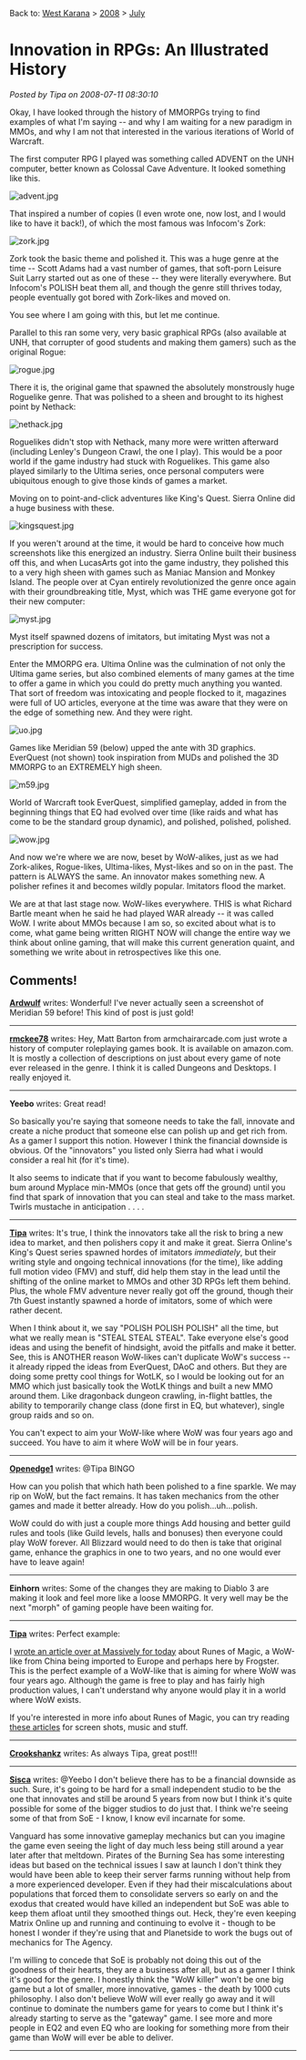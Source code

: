 Back to: [West Karana](/posts/westkarana.md) > [2008](/posts/2008/westkarana.md) > [July](./westkarana.md)
# Innovation in RPGs: An Illustrated History

*Posted by Tipa on 2008-07-11 08:30:10*

Okay, I have looked through the history of MMORPGs trying to find examples of what I'm saying -- and why I am waiting for a new paradigm in MMOs, and why I am not that interested in the various iterations of World of Warcraft.

The first computer RPG I played was something called ADVENT on the UNH computer, better known as Colossal Cave Adventure. It looked something like this.

![advent.jpg](../../../uploads/2008/07/advent.jpg)

That inspired a number of copies (I even wrote one, now lost, and I would like to have it back!), of which the most famous was Infocom's Zork:

![zork.jpg](../../../uploads/2008/07/zork.jpg)

Zork took the basic theme and polished it. This was a huge genre at the time -- Scott Adams had a vast number of games, that soft-porn Leisure Suit Larry started out as one of these -- they were literally everywhere. But Infocom's POLISH beat them all, and though the genre still thrives today, people eventually got bored with Zork-likes and moved on.

You see where I am going with this, but let me continue.

Parallel to this ran some very, very basic graphical RPGs (also available at UNH, that corrupter of good students and making them gamers) such as the original Rogue:

![rogue.jpg](../../../uploads/2008/07/rogue.jpg)

There it is, the original game that spawned the absolutely monstrously huge Roguelike genre. That was polished to a sheen and brought to its highest point by Nethack:

![nethack.jpg](../../../uploads/2008/07/nethack.jpg)

Roguelikes didn't stop with Nethack, many more were written afterward (including Lenley's Dungeon Crawl, the one I play). This would be a poor world if the game industry had stuck with Roguelikes. This game also played similarly to the Ultima series, once personal computers were ubiquitous enough to give those kinds of games a market.

Moving on to point-and-click adventures like King's Quest. Sierra Online did a huge business with these.

![kingsquest.jpg](../../../uploads/2008/07/kingsquest.jpg)

If you weren't around at the time, it would be hard to conceive how much screenshots like this energized an industry. Sierra Online built their business off this, and when LucasArts got into the game industry, they polished this to a very high sheen with games such as Maniac Mansion and Monkey Island. The people over at Cyan entirely revolutionized the genre once again with their groundbreaking title, Myst, which was THE game everyone got for their new computer:

![myst.jpg](../../../uploads/2008/07/myst.jpg)

Myst itself spawned dozens of imitators, but imitating Myst was not a prescription for success.

Enter the MMORPG era. Ultima Online was the culmination of not only the Ultima game series, but also combined elements of many games at the time to offer a game in which you could do pretty much anything you wanted. That sort of freedom was intoxicating and people flocked to it, magazines were full of UO articles, everyone at the time was aware that they were on the edge of something new. And they were right.

![uo.jpg](../../../uploads/2008/07/uo.jpg)

Games like Meridian 59 (below) upped the ante with 3D graphics. EverQuest (not shown) took inspiration from MUDs and polished the 3D MMORPG to an EXTREMELY high sheen.

![m59.jpg](../../../uploads/2008/07/m59.jpg)

World of Warcraft took EverQuest, simplified gameplay, added in from the beginning things that EQ had evolved over time (like raids and what has come to be the standard group dynamic), and polished, polished, polished.

![wow.jpg](../../../uploads/2008/07/wow.jpg)

And now we're where we are now, beset by WoW-alikes, just as we had Zork-alikes, Rogue-likes, Ultima-likes, Myst-likes and so on in the past. The pattern is ALWAYS the same. An innovator makes something new. A polisher refines it and becomes wildly popular. Imitators flood the market.

We are at that last stage now. WoW-likes everywhere. THIS is what Richard Bartle meant when he said he had played WAR already -- it was called WoW. I write about MMOs because I am so, so excited about what is to come, what game being written RIGHT NOW will change the entire way we think about online gaming, that will make this current generation quaint, and something we write about in retrospectives like this one.

## Comments!

**[Ardwulf](http://ardwulfslair.wordpress.com)** writes: Wonderful! I've never actually seen a screenshot of Meridian 59 before! This kind of post is just gold!

---

**[rmckee78](http://www.otherlivesthanthisone.blogspot.com)** writes: Hey,
Matt Barton from armchairarcade.com just wrote a history of computer roleplaying games book. It is available on amazon.com. It is mostly a collection of descriptions on just about every game of note ever released in the genre. I think it is called Dungeons and Desktops. I really enjoyed it.

---

**Yeebo** writes: Great read!

So basically you're saying that someone needs to take the fall, innovate and create a niche product that someone else can polish up and get rich from. As a gamer I support this notion. However I think the financial downside is obvious. Of the "innovators" you listed only Sierra had what i would consider a real hit (for it's time). 

It also seems to indicate that if you want to become fabulously wealthy, bum around Myplace min-MMOs (once that gets off the ground) until you find that spark of innovation that you can steal and take to the mass market. Twirls mustache in anticipation . . . .

---

**[Tipa](https://chasingdings.com)** writes: It's true, I think the innovators take all the risk to bring a new idea to market, and then polishers copy it and make it great. Sierra Online's King's Quest series spawned hordes of imitators *immediately*, but their writing style and ongoing technical innovations (for the time), like adding full motion video (FMV) and stuff, did help them stay in the lead until the shifting of the online market to MMOs and other 3D RPGs left them behind. Plus, the whole FMV adventure never really got off the ground, though their 7th Guest instantly spawned a horde of imitators, some of which were rather decent.

When I think about it, we say "POLISH POLISH POLISH" all the time, but what we really mean is "STEAL STEAL STEAL". Take everyone else's good ideas and using the benefit of hindsight, avoid the pitfalls and make it better. See, this is ANOTHER reason WoW-likes can't duplicate WoW's success -- it already ripped the ideas from EverQuest, DAoC and others. But they are doing some pretty cool things for WotLK, so I would be looking out for an MMO which just basically took the WotLK things and built a new MMO around them. Like dragonback dungeon crawling, in-flight battles, the ability to temporarily change class (done first in EQ, but whatever), single group raids and so on.

You can't expect to aim your WoW-like where WoW was four years ago and succeed. You have to aim it where WoW will be in four years.

---

**[Openedge1](http://simple-n-complex.blogspot.com)** writes: @Tipa
BINGO

How can you polish that which hath been polished to a fine sparkle.
We may rip on WoW, but the fact remains. It has taken mechanics from the other games and made it better already. How do you polish...uh...polish.

WoW could do with just a couple more things
Add housing and better guild rules and tools (like Guild levels, halls and bonuses) then everyone could play WoW forever.
All Blizzard would need to do then is take that original game, enhance the graphics in one to two years, and no one would ever have to leave again!

---

**Einhorn** writes: Some of the changes they are making to Diablo 3 are making it look and feel more like a loose MMORPG. It very well may be the next "morph" of gaming people have been waiting for.

---

**[Tipa](https://chasingdings.com)** writes: Perfect example:

I [wrote an article over at Massively for today](http://www.massively.com/2008/07/11/runes-of-magic-beta-registration-and-website-opens/) about Runes of Magic, a WoW-like from China being imported to Europe and perhaps here by Frogster. This is the perfect example of a WoW-like that is aiming for where WoW was four years ago. Although the game is free to play and has fairly high production values, I can't understand why anyone would play it in a world where WoW exists.

If you're interested in more info about Runes of Magic, you can try reading [these articles](http://massively.com/category/runes-of-magic) for screen shots, music and stuff.


---

**[Crookshankz](http://crookshanknz.blogspot.com)** writes: As always Tipa, great post!!!

---

**[Sisca](http://www.gnomedepot.net)** writes: @Yeebo I don't believe there has to be a financial downside as such. Sure, it's going to be hard for a small independent studio to be the one that innovates and still be around 5 years from now but I think it's quite possible for some of the bigger studios to do just that. I think we're seeing some of that from SoE - I know, I know evil incarnate for some.

Vanguard has some innovative gameplay mechanics but can you imagine the game even seeing the light of day much less being still around a year later after that meltdown. Pirates of the Burning Sea has some interesting ideas but based on the technical issues I saw at launch I don't think they would have been able to keep their server farms running without help from a more experienced developer. Even if they had their miscalculations about populations that forced them to consolidate servers so early on and the exodus that created would have killed an independent but SoE was able to keep them afloat until they smoothed things out. Heck, they're even keeping Matrix Online up and running and continuing to evolve it - though to be honest I wonder if they're using that and Planetside to work the bugs out of mechanics for The Agency.

I'm willing to concede that SoE is probably not doing this out of the goodness of their hearts, they are a business after all, but as a gamer I think it's good for the genre. I honestly think the "WoW killer" won't be one big game but a lot of smaller, more innovative, games - the death by 1000 cuts philosophy. I also don't believe WoW will ever really go away and it will continue to dominate the numbers game for years to come but I think it's already starting to serve as the "gateway" game. I see more and more people in EQ2 and even EQ who are looking for something more from their game than WoW will ever be able to deliver.

---

